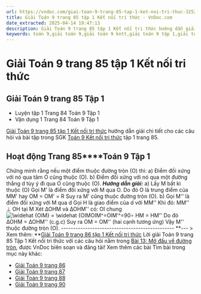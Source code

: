 ```yaml
---
url: https://vndoc.com/giai-toan-9-trang-85-tap-1-ket-noi-tri-thuc-325230
title: Giải Toán 9 trang 85 tập 1 Kết nối tri thức - VnDoc.com
date_extracted: 2025-04-14 19:47:13
description: Giải Toán 9 trang 85 tập 1 Kết nối tri thức hướng dẫn giải chi tiết các câu hỏi và bài tập trong SGK Toán 9 Kết nối tri thức tập 1.
keywords: toán 9,giải toán 9,giải toán 9 kntt,giải toán 9 tập 1,giải toán 9 kết nối tri thức,toán 9 kết nối tri thức tập 1,Toán 9 Kết nối tri thức Bài 13,giải Toán 9 Kết nối tri thức Bài 13,Bài 13 Mở đầu về đường tròn,toán 9 kết nối tri thức tập 1 trang 83,toán 9 kết nối tri thức tập 1 trang 84,toán 9 kết nối tri thức tập 1 trang 85,toán 9 kết nối tri thức tập 1 trang 86,toán 9 trang 85,giải toán 9 trang 85,toán 9 trang 85 kết nối,giải toán 9 trang 85 kết nối
---
```


# Giải Toán 9 trang 85 tập 1 Kết nối tri thức
## Giải Toán 9 trang 85 Tập 1
  * Luyện tập 1 Trang 84 Toán 9 Tập 1
  * Vận dụng 1 Trang 84 Toán 9 Tập 1

[Giải Toán 9 trang 85 tập 1 Kết nối tri thức](<https://vndoc.com/giai-toan-9-trang-85-tap-1-ket-noi-tri-thuc-325230>) hướng dẫn giải chi tiết cho các câu hỏi và bài tập trong SGK [Toán 9 Kết nối tri thức](<https://vndoc.com/toan-9-ket-noi-tri-thuc>) tập 1 trang 85.
## **Hoạt động Trang 85****Toán 9 Tập 1**
Chứng minh rằng nếu một điểm thuộc đường tròn \(O\) thì:
a\) Điểm đối xứng với nó qua tâm O cũng thuộc \(O\).
b\) Điểm đối xứng với nó qua một đường thẳng d tùy ý đi qua O cũng thuộc \(O\).
_**Hướng dẫn giải:**_
a\) Lấy M bất kì thuộc \(O\)
Gọi M' là điểm đối xứng với M qua O.
Do đó O là trung điểm của MM' hay OM = OM' = R
Suy ra M' cũng thuộc đường tròn \(O\).
b\) Gọi M'' là điểm đối xứng với M qua d
Gọi H là giao điểm của d với MM''
Khi đó: MM'' ⊥ OH tại M
Xét ∆OHM và ∆OHM'' có:
OI chung
![\\widehat {OIM} = \\widehat {OIM](https://i.vdoc.vn/data/image/blank.png)OIM^=OIM′^=90∘
HM = HM''
Do đó ∆OHM = ∆OHM'' \(c.g.c\)
Suy ra OM = OM'' \(hai cạnh tương ứng\)
Vậy M'' thuộc đường tròn \(O\).
\-----------------------------------------------
**\--- > Xem thêm: **[Giải Toán 9 trang 86 tập 1 Kết nối tri thức](<https://vndoc.com/giai-toan-9-trang-86-tap-1-ket-noi-tri-thuc-325231>)
Lời giải Toán 9 trang 85 Tập 1 Kết nối tri thức với các câu hỏi nằm trong [Bài 13: Mở đầu về đường tròn](<https://vndoc.com/toan-9-ket-noi-tri-thuc-bai-13-mo-dau-ve-duong-tron-320982>), được VnDoc biên soạn và đăng tải\!
Xem thêm các bài Tìm bài trong mục này khác:
  * [Giải Toán 9 trang 86](</giai-toan-9-trang-86-tap-1-ket-noi-tri-thuc-325231>)
  * [Giải Toán 9 trang 87](</giai-toan-9-trang-87-tap-1-ket-noi-tri-thuc-325245>)
  * [Giải Toán 9 trang 88](</giai-toan-9-trang-88-tap-1-ket-noi-tri-thuc-325249>)
  * [Giải Toán 9 trang 90](</giai-toan-9-trang-90-tap-1-ket-noi-tri-thuc-325264>)


